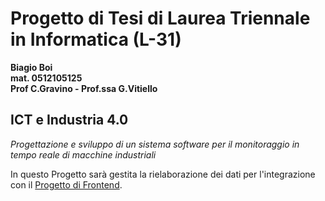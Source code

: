 # Progetto di Tesi di Laurea Triennale in Informatica (L-31)
__Biagio Boi<br>
mat. 0512105125<br>
Prof C.Gravino - Prof.ssa G.Vitiello__

## ICT e Industria 4.0
_Progettazione e sviluppo di un sistema software per il monitoraggio in tempo reale di macchine industriali_

In questo Progetto sarà gestita la rielaborazione dei dati per l'integrazione con il <a href="https://github.com/b14s199/proj_tesi_frontend">Progetto di Frontend</a>.

